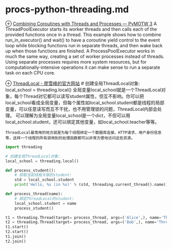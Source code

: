 # procs-python-threading.md
⊕ [Combining Coroutines with Threads and Processes — PyMOTW 3](https://pymotw.com/3/asyncio/executors.html)
    A ThreadPoolExecutor starts its worker threads and then calls each of the provided functions once in a thread. This example shows how to combine run_in_executor() and wait() to have a coroutine yield control to the event loop while blocking functions run in separate threads, and then wake back up when those functions are finished.
    A ProcessPoolExecutor works in much the same way, creating a set of worker processes instead of threads. Using separate processes requires more system resources, but for computationally-intensive operations it can make sense to run a separate task on each CPU core.

⊕ [ThreadLocal - 廖雪峰的官方网站](https://www.liaoxuefeng.com/wiki/0014316089557264a6b348958f449949df42a6d3a2e542c000/001431928972981094a382e5584413fa040b46d46cce48e000)
    # 创建全局ThreadLocal对象: local_school = threading.local()
    全局变量local_school就是一个ThreadLocal对象，每个Thread对它都可以读写student属性，但互不影响。你可以把local_school看成全局变量，但每个属性如local_school.student都是线程的局部变量，可以任意读写而互不干扰，也不用管理锁的问题，ThreadLocal内部会处理。
    可以理解为全局变量local_school是一个dict，不但可以用local_school.student，还可以绑定其他变量，如local_school.teacher等等。

    ThreadLocal最常用的地方就是为每个线程绑定一个数据库连接，HTTP请求，用户身份信息等，这样一个线程的所有调用到的处理函数都可以非常方便地访问这些资源。

```python
import threading

# 创建全局ThreadLocal对象:
local_school = threading.local()

def process_student():
    # 获取当前线程关联的student:
    std = local_school.student
    print('Hello, %s (in %s)' % (std, threading.current_thread().name))

def process_thread(name):
    # 绑定ThreadLocal的student:
    local_school.student = name
    process_student()

t1 = threading.Thread(target= process_thread, args=('Alice',), name='Thread-A')
t2 = threading.Thread(target= process_thread, args=('Bob',), name='Thread-B')
t1.start()
t2.start()
t1.join()
t2.join()
```

    